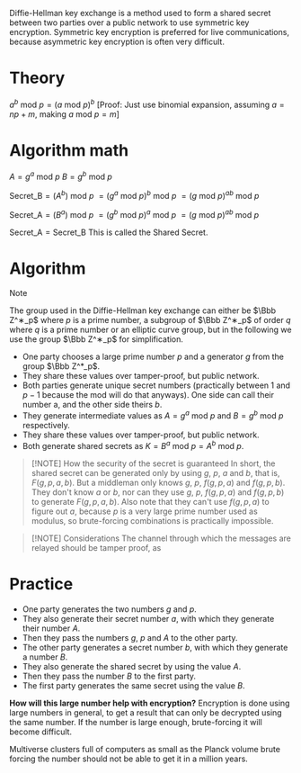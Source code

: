 Diffie-Hellman key exchange is a method used to form a shared secret between two parties over a public network to use symmetric key encryption. Symmetric key encryption is preferred for live communications, because asymmetric key encryption is often very difficult.
# Theory
$a^b \: \text{mod} \: p = (a \: \text{mod} \: p)^b$
[Proof: Just use binomial expansion, assuming $a = np+m$, making $a \: \text{mod} \: p = m$]
# Algorithm math
$A = g^a \: \text{mod} \: p$
$B = g^b \: \text{mod} \: p$

$\text{Secret\_B} = (A^b) \: \text{mod} \: p$
$= (g^a \: \text{mod} \: p)^b \: \text{mod} \: p$
$= (g \: \text{mod} \: p)^{ab} \: \text{mod} \: p$

$\text{Secret\_A} = (B^a) \: \text{mod} \: p$
$= (g^b \: \text{mod} \: p)^a \: \text{mod} \: p$
$= (g \: \text{mod} \: p)^{ab} \: \text{mod} \: p$

$\text{Secret\_A} = \text{Secret\_B}$
This is called the Shared Secret.
# Algorithm
> [!NOTE]
> The group used in the Diffie-Hellman key exchange can either be $\Bbb Z^∗_p$ where $p$ is a prime number, a subgroup of $\Bbb Z^∗_p$ of order $q$ where $q$ is a prime number or an elliptic curve group, but in the following we use the group $\Bbb Z^∗_p$ for simplification.

- One party chooses a large prime number $p$ and a generator $g$ from the group $\Bbb Z^*_p$.
- They share these values over tamper-proof, but public network.
- Both parties generate unique secret numbers (practically between $1$ and $p-1$ because the $\text {mod}$ will do that anyways). One side can call their number a, and the other side theirs $b$.
- They generate intermediate values as $A = g^a \: \text{mod} \: p$ and $B = g^b \: \text{mod} \: p$ respectively.
- They share these values over tamper-proof, but public network.
- Both generate shared secrets as $K = B^a \: \text{mod} \: p = A^b \: \text{mod} \: p$.

> [!NOTE] How the security of the secret is guaranteed
>In short, the shared secret can be generated only by using $g$, $p$, $a$ and $b$, that is, $F(g,p,a,b)$. But a middleman only knows $g$, $p$, $f(g,p,a)$ and $f(g,p,b)$. They don't know $a$ or $b$, nor can they use $g$, $p$, $f(g,p,a)$ and $f(g,p,b)$ to generate $F(g,p,a,b)$. Also note that they can't use $f(g,p,a)$ to figure out $a$, because $p$ is a very large prime number used as modulus, so brute-forcing combinations is practically impossible.

>[!NOTE] Considerations
> The channel through which the messages are relayed should be tamper proof, as
# Practice

- One party generates the two numbers $g$ and $p$.
- They also generate their secret number $a$, with which they generate their number $A$.
- Then they pass the numbers $g$, $p$ and $A$ to the other party.
- The other party generates a secret number $b$, with which they generate a number $B$.
- They also generate the shared secret by using the value $A$.
- Then they pass the number $B$ to the first party.
- The first party generates the same secret using the value $B$.

**How will this large number help with encryption?**
Encryption is done using large numbers in general, to get a result that can only be decrypted using the same number. If the number is large enough, brute-forcing it will become difficult.

Multiverse clusters full of computers as small as the Planck volume brute forcing the number should not be able to get it in a million years.